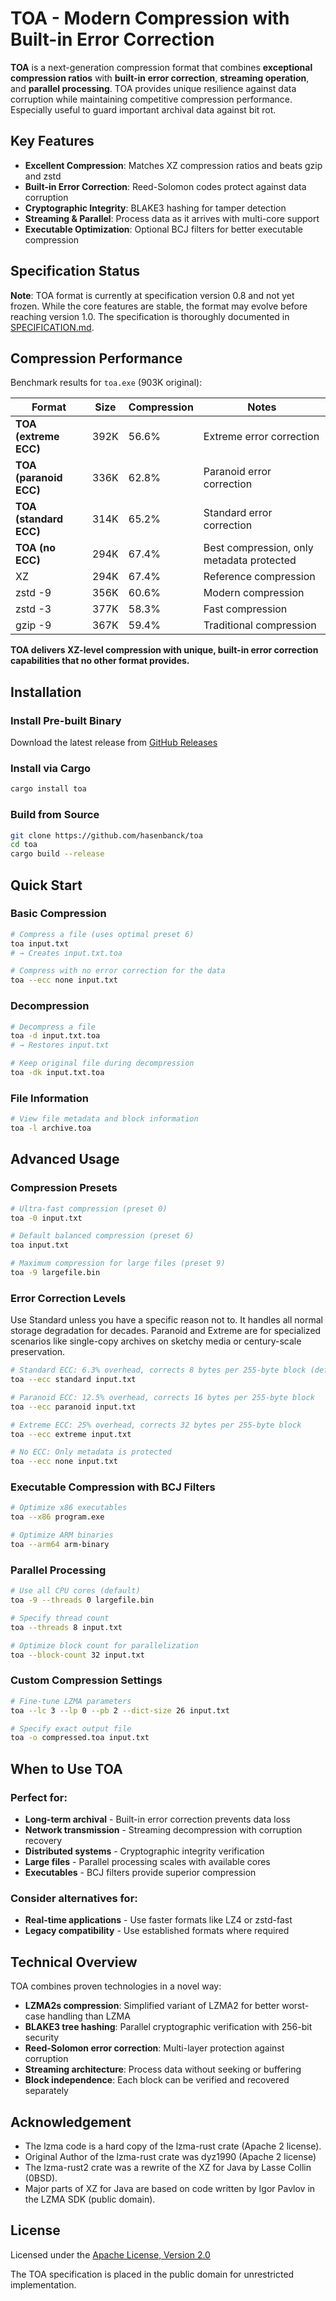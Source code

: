 # TOA - Modern Compression with Built-in Error Correction

**TOA** is a next-generation compression format that combines **exceptional compression ratios** with **built-in error
correction**, **streaming operation**, and **parallel processing**. TOA provides unique resilience against data
corruption while maintaining competitive compression performance. Especially useful to guard important archival data
against bit rot.

## Key Features

- **Excellent Compression**: Matches XZ compression ratios and beats gzip and zstd
- **Built-in Error Correction**: Reed-Solomon codes protect against data corruption
- **Cryptographic Integrity**: BLAKE3 hashing for tamper detection
- **Streaming & Parallel**: Process data as it arrives with multi-core support
- **Executable Optimization**: Optional BCJ filters for better executable compression

## Specification Status

**Note**: TOA format is currently at specification version 0.8 and not yet frozen. While the core features are stable,
the format may evolve before reaching version 1.0. The specification is thoroughly documented
in [SPECIFICATION.md](SPECIFICATION.md).

## Compression Performance

Benchmark results for `toa.exe` (903K original):

| Format                 | Size | Compression | Notes                                     |
|------------------------|------|-------------|-------------------------------------------|
| **TOA (extreme ECC)**  | 392K | 56.6%       | Extreme error correction                  |
| **TOA (paranoid ECC)** | 336K | 62.8%       | Paranoid error correction                 |
| **TOA (standard ECC)** | 314K | 65.2%       | Standard error correction                 |
| **TOA (no ECC)**       | 294K | 67.4%       | Best compression, only metadata protected |
| XZ                     | 294K | 67.4%       | Reference compression                     |
| zstd -9                | 356K | 60.6%       | Modern compression                        |
| zstd -3                | 377K | 58.3%       | Fast compression                          |
| gzip -9                | 367K | 59.4%       | Traditional compression                   |

**TOA delivers XZ-level compression with unique, built-in error correction capabilities that no other format provides.**

## Installation

### Install Pre-built Binary

Download the latest release from [GitHub Releases](https://github.com/hasenbanck/toa/releases)

### Install via Cargo

```bash
cargo install toa
```

### Build from Source

```bash
git clone https://github.com/hasenbanck/toa
cd toa
cargo build --release
```

## Quick Start

### Basic Compression

```bash
# Compress a file (uses optimal preset 6)
toa input.txt
# → Creates input.txt.toa

# Compress with no error correction for the data
toa --ecc none input.txt
```

### Decompression

```bash
# Decompress a file
toa -d input.txt.toa
# → Restores input.txt

# Keep original file during decompression
toa -dk input.txt.toa
```

### File Information

```bash
# View file metadata and block information
toa -l archive.toa
```

## Advanced Usage

### Compression Presets

```bash
# Ultra-fast compression (preset 0)
toa -0 input.txt

# Default balanced compression (preset 6)
toa input.txt

# Maximum compression for large files (preset 9)
toa -9 largefile.bin
```

### Error Correction Levels

Use Standard unless you have a specific reason not to. It handles all normal storage degradation for decades. Paranoid
and Extreme are for specialized scenarios like single-copy archives on sketchy media or century-scale preservation.

```bash
# Standard ECC: 6.3% overhead, corrects 8 bytes per 255-byte block (default)
toa --ecc standard input.txt

# Paranoid ECC: 12.5% overhead, corrects 16 bytes per 255-byte block  
toa --ecc paranoid input.txt

# Extreme ECC: 25% overhead, corrects 32 bytes per 255-byte block
toa --ecc extreme input.txt

# No ECC: Only metadata is protected
toa --ecc none input.txt
```

### Executable Compression with BCJ Filters

```bash
# Optimize x86 executables
toa --x86 program.exe

# Optimize ARM binaries
toa --arm64 arm-binary
```

### Parallel Processing

```bash
# Use all CPU cores (default)
toa -9 --threads 0 largefile.bin

# Specify thread count
toa --threads 8 input.txt

# Optimize block count for parallelization
toa --block-count 32 input.txt
```

### Custom Compression Settings

```bash
# Fine-tune LZMA parameters
toa --lc 3 --lp 0 --pb 2 --dict-size 26 input.txt

# Specify exact output file
toa -o compressed.toa input.txt
```

## When to Use TOA

### Perfect for:

- **Long-term archival** - Built-in error correction prevents data loss
- **Network transmission** - Streaming decompression with corruption recovery
- **Distributed systems** - Cryptographic integrity verification
- **Large files** - Parallel processing scales with available cores
- **Executables** - BCJ filters provide superior compression

### Consider alternatives for:

- **Real-time applications** - Use faster formats like LZ4 or zstd-fast
- **Legacy compatibility** - Use established formats where required

## Technical Overview

TOA combines proven technologies in a novel way:

- **LZMA2s compression**: Simplified variant of LZMA2 for better worst-case handling than LZMA
- **BLAKE3 tree hashing**: Parallel cryptographic verification with 256-bit security
- **Reed-Solomon error correction**: Multi-layer protection against corruption
- **Streaming architecture**: Process data without seeking or buffering
- **Block independence**: Each block can be verified and recovered separately

## Acknowledgement

- The lzma code is a hard copy of the lzma-rust crate (Apache 2 license).
- Original Author of the lzma-rust crate was dyz1990 (Apache 2 license)
- The lzma-rust2 crate was a rewrite of the XZ for Java by Lasse Collin (0BSD).
- Major parts of XZ for Java are based on code written by Igor Pavlov in the LZMA SDK (public domain).

## License

Licensed under the [Apache License, Version 2.0](LICENSE)

The TOA specification is placed in the public domain for unrestricted implementation.
